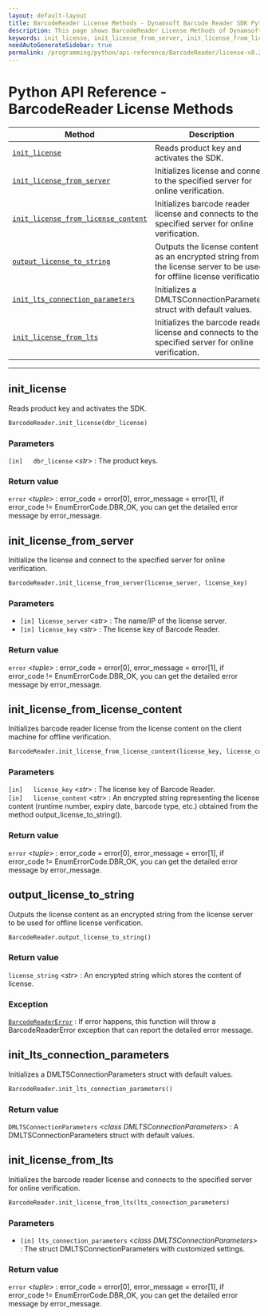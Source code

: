 ```yaml
---
layout: default-layout
title: BarcodeReader License Methods - Dynamsoft Barcode Reader SDK Python Edition API Reference
description: This page shows BarcodeReader License Methods of Dynamsoft Barcode Reader SDK Python Edition.
keywords: init_license, init_license_from_server, init_license_from_license_content, output_license_to_string, license methods, BarcodeReader, api reference, python
needAutoGenerateSidebar: true
permalink: /programming/python/api-reference/BarcodeReader/license-v8.2.0.html
---
```



# Python API Reference - BarcodeReader License Methods

  | Method               | Description |
  |----------------------|-------------|
  | [`init_license`](#init_license) | Reads product key and activates the SDK.  |
  | [`init_license_from_server`](#init_license_from_server) | Initializes license and connect to the specified server for online verification. |
  | [`init_license_from_license_content`](#init_license_from_license_content) | Initializes barcode reader license and connects to the specified server for online verification. |
  | [`output_license_to_string`](#output_license_to_string) | Outputs the license content as an encrypted string from the license server to be used for offline license verification.|
  | [`init_lts_connection_parameters`](#init_lts_connection_parameters) | Initializes a DMLTSConnectionParameters struct with default values. |
  | [`init_license_from_lts`](#init_license_from_lts) | Initializes the barcode reader license and connects to the specified server for online verification. |
  
  ---

## init_license

Reads product key and activates the SDK.

```python
BarcodeReader.init_license(dbr_license)
```

### Parameters

`[in]	dbr_license` <*str*> : The product keys.

### Return value

`error` <*tuple*> : error_code = error[0], error_message = error[1], if error_code != EnumErrorCode.DBR_OK, you can get the detailed error message by error_message.

## init_license_from_server

Initialize the license and connect to the specified server for online verification.

```python
BarcodeReader.init_license_from_server(license_server, license_key)
```

### Parameters

- `[in]	license_server` <*str*> : The name/IP of the license server.  
- `[in]	license_key` <*str*> : The license key of Barcode Reader.

### Return value

`error` <*tuple*> : error_code = error[0], error_message = error[1], if error_code != EnumErrorCode.DBR_OK, you can get the detailed error message by error_message.

## init_license_from_license_content

Initializes barcode reader license from the license content on the client machine for offline verification.

```python
BarcodeReader.init_license_from_license_content(license_key, license_content)
```

### Parameters

`[in]	license_key` <*str*> :	The license key of Barcode Reader.   
`[in]	license_content` <*str*> :	An encrypted string representing the license content (runtime number, expiry date, barcode type, etc.) obtained from the method output_license_to_string(). 

### Return value

`error` <*tuple*> : error_code = error[0], error_message = error[1], if error_code != EnumErrorCode.DBR_OK, you can get the detailed error message by error_message.

## output_license_to_string

Outputs the license content as an encrypted string from the license server to be used for offline license verification. 

```python
BarcodeReader.output_license_to_string()
```

### Return value

`license_string` <*str*> : An encrypted string which stores the content of license. 

### Exception

[`BarcodeReaderError`](../class/BarcodeReaderError.md) : If error happens, this function will throw a BarcodeReaderError exception that can report the detailed error message.

## init_lts_connection_parameters

Initializes a DMLTSConnectionParameters struct with default values.

```python
BarcodeReader.init_lts_connection_parameters()
```

### Return value

`DMLTSConnectionParameters` <*class DMLTSConnectionParameters*> : A DMLTSConnectionParameters struct with default values.



## init_license_from_lts

Initializes the barcode reader license and connects to the specified server for online verification.

```python
BarcodeReader.init_license_from_lts(lts_connection_parameters)
```

### Parameters

- `[in]	lts_connection_parameters` <*class DMLTSConnectionParameters*> : The struct DMLTSConnectionParameters with customized settings.  

### Return value

`error` <*tuple*> : error_code = error[0], error_message = error[1], if error_code != EnumErrorCode.DBR_OK, you can get the detailed error message by error_message.
